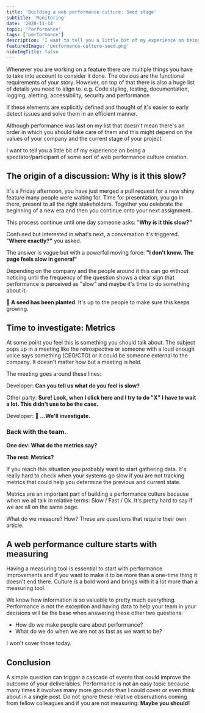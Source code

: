 ```yaml
---
title: 'Building a web performance culture: Seed stage'
subtitle: 'Monitoring'
date: '2020-11-14'
topic: 'Performance'
tags: ['performance']
description: 'I want to tell you a little bit of my experience on being a spectator/participant of some sort of performance culture creation. TLDR; Monitoring.'
featuredImage: 'performance-culture-seed.png'
hideImgTitle: false
---
```


Whenever you are working on a feature there are multiple things you have to take into account to consider it done. The obvious are the functional requirements of your story. However, on top of that there is also a huge list of details you need to align to. e.g. Code styling, testing, documentation, logging, alerting, accessibility, security and performance.

If these elements are explicitly defined and thought of it's easier to early detect issues and solve them in an efficient manner.

Although performance was last on my list that doesn't mean there's an order in which you should take care of them and this might depend on the values of your company and the current stage of your project.

I want to tell you a little bit of my experience on being a spectator/participant of some sort of web performance culture creation.

## The origin of a discussion: Why is it this slow?

It's a Friday afternoon, you have just merged a pull request for a new shiny feature many people were waiting for. Time for presentation, you go in there, present to all the right stakeholders. Together you celebrate the beginning of a new era and then you continue onto your next assignment.

This process continue until one day someone asks: "**Why is it this slow?"**

Confused but interested in what's next, a conversation it's triggered. "**Where exactly?"** you asked.

The answer is vague but with a powerful moving force: **"I don't know. The page feels slow in general"**

Depending on the company and the people around it this can go without noticing until the frequency of the question shows a clear sign that performance is perceived as "slow" and maybe it's time to do something about it.

**🌱 A seed has been planted**. It's up to the people to make sure this keeps growing.

## Time to investigate: Metrics

At some point you feel this is something you should talk about. The subject pops up in a meeting like the retrospective or someone with a loud enough voice says something (CEO/CTO) or it could be someone external to the company. It doesn't matter how but a meeting is held.

The meeting goes around these lines:

Developer: **Can you tell us what do you feel is slow?**

Other party: **Sure! Look, when I click here and I try to do "X" I have to wait a lot. This didn't use to be the case.**

Developer: **🤔 ...We'll investigate.**

### Back with the team.

**One dev: What do the metrics say?**

**The rest: Metrics?**

If you reach this situation you probably want to start gathering data. It's really hard to check when your systems go slow if you are not tracking metrics that could help you determine the previous and current state.

Metrics are an important part of building a performance culture because when we all talk in relative terms: Slow / Fast / Ok. It's pretty hard to say if we are all on the same page.

What do we measure? How? These are questions that require their own article.

## A web performance culture starts with measuring

Having a measuring tool is essential to start with performance improvements and if you want to make it to be more than a one-time thing it doesn't end there. Culture is a bold word and brings with it a lot more than a measuring tool.

We know how information is so valuable to pretty much everything. Performance is not the exception and having data to help your team in your decisions will be the base when answering these other two questions:

- How do we make people care about performance?
- What do we do when we are not as fast as we want to be?

I won't cover those today.

## Conclusion

A simple question can trigger a cascade of events that could improve the outcome of your deliverables. Performance is not an easy topic because many times it involves many more grounds than I could cover or even think about in a single post. Do not ignore these relative observations coming from fellow colleagues and if you are not measuring: **Maybe you should!**

